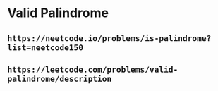 # Valid Palindrome

## `https://neetcode.io/problems/is-palindrome?list=neetcode150`

## `https://leetcode.com/problems/valid-palindrome/description`
